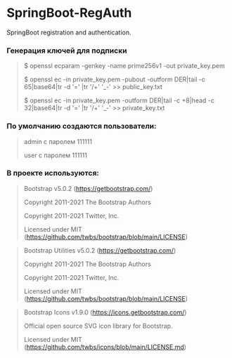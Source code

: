 # SpringBoot-RegAuth

SpringBoot registration and authentication.

### Генерация ключей для подписки
> $ openssl ecparam -genkey -name prime256v1 -out private_key.pem
> 
> $ openssl ec -in private_key.pem -pubout -outform DER|tail -c 65|base64|tr -d '=' |tr '/+' '_-' >> public_key.txt
> 
> $ openssl ec -in private_key.pem -outform DER|tail -c +8|head -c 32|base64|tr -d '=' |tr '/+' '_-' >> private_key.txt

### По умолчанию создаются пользователи:
>
> admin с паролем 111111
> 
> user с паролем 111111

### В проекте используются:
>
> Bootstrap v5.0.2 (https://getbootstrap.com/)
>
> Copyright 2011-2021 The Bootstrap Authors
>
> Copyright 2011-2021 Twitter, Inc.
>
> Licensed under MIT (https://github.com/twbs/bootstrap/blob/main/LICENSE)

> Bootstrap Utilities v5.0.2 (https://getbootstrap.com/)
> 
> Copyright 2011-2021 The Bootstrap Authors
> 
> Copyright 2011-2021 Twitter, Inc.
> 
> Licensed under MIT (https://github.com/twbs/bootstrap/blob/main/LICENSE)

> Bootstrap Icons v1.9.0 (https://icons.getbootstrap.com/)
>
> Official open source SVG icon library for Bootstrap.
>
> Licensed under MIT (https://github.com/twbs/icons/blob/main/LICENSE.md)

